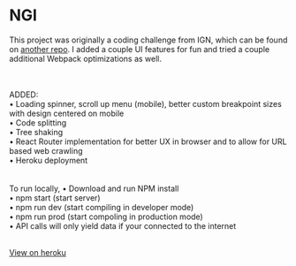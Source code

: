 # NGI

This project was originally a coding challenge from IGN, which can be found on <a href="https://github.com/jmbice/IGN-FE">another repo</a>. I added a couple UI features for fun and tried a couple additional Webpack optimizations as well. <br/>

<br/>
<br/>
ADDED: <br/>
• Loading spinner, scroll up menu (mobile), better custom breakpoint sizes with design centered on mobile <br/>
• Code splitting<br/>
• Tree shaking<br/>
• React Router implementation for better UX in browser and to allow for URL based web crawling<br/>
• Heroku deployment<br/>
<br/>
<br/>
To run locally,
  • Download and run NPM install<br/>
  • npm start (start server)<br/>
  • npm run dev (start compiling in developer mode)<br/>
  • npm run prod (start compoling in production mode)<br/>
  • API calls will only yield data if your connected to the internet<br/><br/>
  
<a href="http://jordanbice-news.herokuapp.com/">View on heroku </a>
